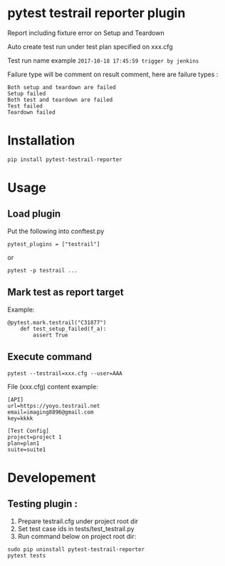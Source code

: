 # pytest testrail reporter plugin
Report including fixture error on Setup and Teardown

Auto create test run under test plan specified on xxx.cfg

Test run name example `2017-10-18 17:45:59 trigger by jenkins`

Failure type will be comment on result comment, here are failure types :

```
Both setup and teardown are failed
Setup failed
Both test and teardown are failed
Test failed
Teardown failed
```

# Installation
`pip install pytest-testrail-reporter`

# Usage
## Load plugin
Put the following into conftest.py

`pytest_plugins = ["testrail"]`

or

`pytest -p testrail ...`

## Mark test as report target
Example:

```
@pytest.mark.testrail("C31877")
    def test_setup_failed(f_a):
        assert True
```

## Execute command
`pytest --testrail=xxx.cfg --user=AAA`


File (xxx.cfg) content example:

```
[API]
url=https://yoyo.testrail.net
email=imaging8896@gmail.com
key=kkkk

[Test Config]
project=project 1
plan=plan1
suite=suite1
```

# Developement
## Testing plugin : 
1. Prepare testrail.cfg under project root dir
2. Set test case ids in tests/test_testrail.py
3. Run command below on project root dir:

```
sudo pip uninstall pytest-testrail-reporter
pytest tests
```
